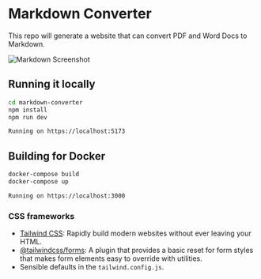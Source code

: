 # Markdown Converter

This repo will generate a website that can convert PDF and Word Docs to Markdown.

![Markdown Screenshot](https://shareking.s3.amazonaws.com/62b1b4ce-2b58-4bad-96b1-85729f5c27c2.png)

## Running it locally
```bash
cd markdown-converter
npm install
npm run dev

Running on https://localhost:5173
```

## Building for Docker

```bash
docker-compose build
docker-compose up

Running on https://localhost:3000
```


### CSS frameworks

- [Tailwind CSS](https://tailwindcss.com): Rapidly build modern websites without ever leaving your HTML.
- [@tailwindcss/forms](https://github.com/tailwindlabs/tailwindcss-forms): A plugin that provides a basic reset for form styles that makes form elements easy to override with utilities.
- Sensible defaults in the `tailwind.config.js`.

